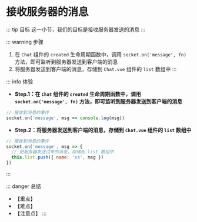 # 接收服务器的消息

::: tip 目标
这一小节，我们的目标是接收服务器发送的消息
:::

::: warning 步骤

1. 在 `Chat` 组件的 `created` 生命周期函数中，调用 `socket.on('message', fn)` 方法，即可监听到服务器发送到客户端的消息
2. 将服务器发送到客户端的消息，存储到 `Chat.vue` 组件的 `list` 数组中
:::

::: info 体验

* **Step.1：在 `Chat` 组件的 `created` 生命周期函数中，调用 `socket.on('message', fn)` 方法，即可监听到服务器发送到客户端的消息**

```js
// 接收到消息的事件
socket.on('message', msg => console.log(msg))
```

* **Step.2：将服务器发送到客户端的消息，存储到 `Chat.vue` 组件的 `list` 数组中**

```js
// 接收到消息的事件
socket.on('message', msg => {
  // 把服务器发送过来的消息，存储到 list 数组中
  this.list.push({ name: 'xs', msg })
})
```

:::

::: danger 总结

* 【重点】
* 【难点】
* 【注意点】
:::

